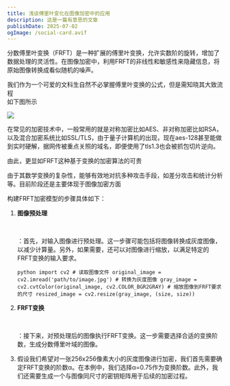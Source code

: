 ```yaml
---
title: 浅谈傅里叶变化在图像加密中的应用
description: 这是一篇有意思的文章
publishDate: 2025-07-02
ogImage: /social-card.avif
---
```

分数傅里叶变换（FRFT）是一种扩展的傅里叶变换，允许实数阶的旋转，增加了数据处理的灵活性。在图像加密中，利用FRFT的非线性和敏感性来隐藏信息，将原始图像转换成看似随机的噪声。

我们作为一个可爱的文科生自然不必掌握傅里叶变换的公式，但是需知晓其大致流程\
如下图所示

![](/assets/images/c78a4db081724148a1d99d7ec0eacaea.png)

在常见的加密技术中，一般常用的就是对称加密比如AES、非对称加密比如RSA，以及混合加密系统比如SSL/TLS，由于量子计算机的出现，现在aes-128甚至能做到实时硬解，据网传被重点关照的域名，即便使用了tls1.3也会被抓包切片逆向。

由此，更显如FRFT这种基于变换的加密算法的可贵


由于其数学变换的复杂性，能够有效地对抗多种攻击手段，如差分攻击和统计分析等。目前阶段还是主要体现于图像加密方面






构建FRFT加密模型的步骤具体如下：

1. **图像预处理**

    

   ：首先，对输入图像进行预处理。这一步骤可能包括将图像转换成灰度图像，以减少计算量。另外，如果需要，还可以对图像进行缩放，以满足特定的FRFT变换的输入要求。 

   `python import cv2 # 读取图像文件 original_image = cv2.imread('path/to/image.jpg') # 转换为灰度图像 gray_image = cv2.cvtColor(original_image, cv2.COLOR_BGR2GRAY) # 缩放图像到FRFT要求的尺寸 resized_image = cv2.resize(gray_image, (size, size))`
2. **FRFT变换**

    

   ：接下来，对预处理后的图像执行FRFT变换。这一步需要选择合适的变换阶数，生成分数傅里叶域的图像。



3. 假设我们希望对一张256x256像素大小的灰度图像进行加密，我们首先需要确定FRFT变换的阶数α。在本例中，我们选择α=0.75作为变换阶数。此外，我们还需要生成一个与图像同尺寸的密钥矩阵用于后续的加密过程。

